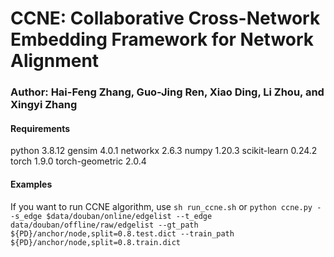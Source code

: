 # CCNE: Collaborative Cross-Network Embedding Framework for Network Alignment
### Author: Hai-Feng Zhang, Guo-Jing Ren, Xiao Ding, Li Zhou, and Xingyi Zhang

#### Requirements
python                    3.8.12
gensim                    4.0.1
networkx                  2.6.3
numpy                     1.20.3
scikit-learn              0.24.2
torch                     1.9.0
torch-geometric           2.0.4

#### Examples
If you want to run CCNE algorithm, use
`sh run_ccne.sh`
or
`python ccne.py --s_edge $data/douban/online/edgelist --t_edge data/douban/offline/raw/edgelist --gt_path ${PD}/anchor/node,split=0.8.test.dict --train_path ${PD}/anchor/node,split=0.8.train.dict`
